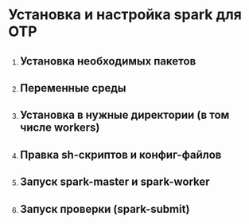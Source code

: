 # Установка и настройка spark для OTP

1. ## Установка необходимых пакетов

2. ## Переменные среды

3. ## Установка в нужные директории (в том числе workers)

4. ## Правка sh-скриптов и конфиг-файлов

5. ## Запуск spark-master и spark-worker

6. ## Запуск проверки (spark-submit)